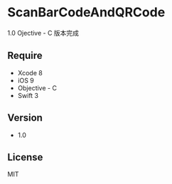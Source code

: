 ScanBarCodeAndQRCode
=========

1.0 Ojective - C 版本完成

Require
-----------
- Xcode 8
- iOS 9
- Objective - C
- Swift 3

Version
-----------
- 1.0


License
----

MIT
